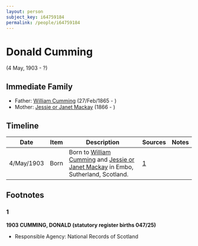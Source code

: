 ```yaml
---
layout: person
subject_key: i64759184
permalink: /people/i64759184
---
```


# Donald Cumming
(4 May, 1903 - ?)

## Immediate Family

* Father: [William Cumming](./@90082380@-william-cumming-b1865-2-27-d.md) (27/Feb/1865 - )
* Mother: [Jessie or Janet Mackay](./@76315420@-jessie-or-janet-mackay-b1866-d.md) (1866 - )

## Timeline

Date | Item | Description | Sources | Notes
---|---|---|---|---
4/May/1903 | Born | Born to [William Cumming](./@90082380@-william-cumming-b1865-2-27-d.md) and [Jessie or Janet Mackay](./@76315420@-jessie-or-janet-mackay-b1866-d.md) in Embo, Sutherland, Scotland. | [1](#1) | 

## Footnotes

### 1

**1903 CUMMING, DONALD (statutory register births 047/25)**

* Responsible Agency: National Records of Scotland

